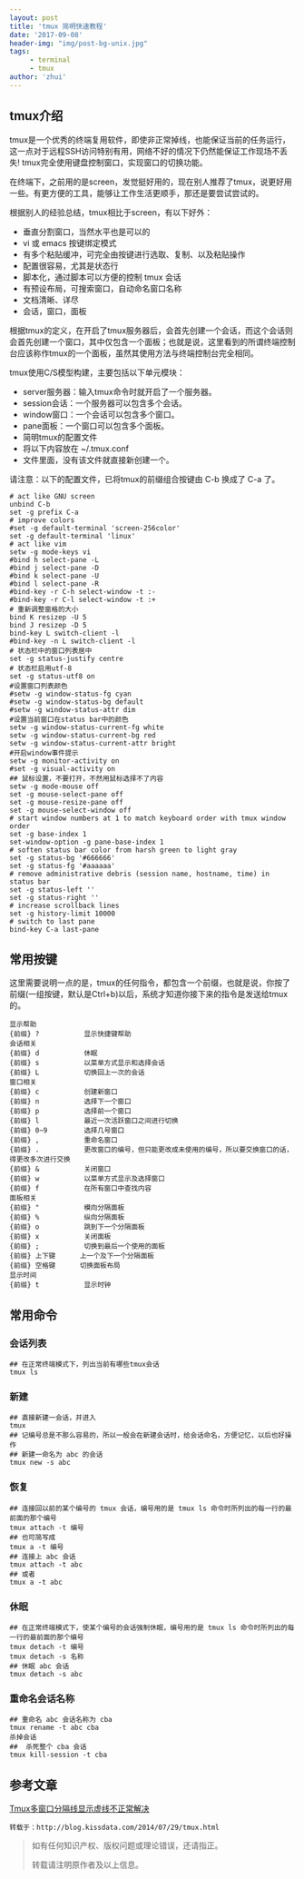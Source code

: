 ```yaml
---
layout: post
title: 'tmux 简明快速教程'
date: '2017-09-08'
header-img: "img/post-bg-unix.jpg"
tags:
     - terminal
     - tmux
author: 'zhui'
---
```


## tmux介绍

tmux是一个优秀的终端复用软件，即使非正常掉线，也能保证当前的任务运行，这一点对于远程SSH访问特别有用，网络不好的情况下仍然能保证工作现场不丢失! tmux完全使用键盘控制窗口，实现窗口的切换功能。

在终端下，之前用的是screen，发觉挺好用的，现在别人推荐了tmux，说更好用一些。有更方便的工具，能够让工作生活更顺手，那还是要尝试尝试的。

根据别人的经验总结，tmux相比于screen，有以下好外：

* 垂直分割窗口，当然水平也是可以的
* vi 或 emacs 按键绑定模式
* 有多个粘贴缓冲，可完全由按键进行选取、复制、以及粘贴操作
* 配置很容易，尤其是状态行
* 脚本化，通过脚本可以方便的控制 tmux 会话
* 有预设布局，可搜索窗口，自动命名窗口名称
* 文档清晰、详尽
* 会话，窗口，面板

根据tmux的定义，在开启了tmux服务器后，会首先创建一个会话，而这个会话则会首先创建一个窗口，其中仅包含一个面板；也就是说，这里看到的所谓终端控制台应该称作tmux的一个面板，虽然其使用方法与终端控制台完全相同。

tmux使用C/S模型构建，主要包括以下单元模块：

* server服务器：输入tmux命令时就开启了一个服务器。
* session会话：一个服务器可以包含多个会话。
* window窗口：一个会话可以包含多个窗口。
* pane面板：一个窗口可以包含多个面板。
* 简明tmux的配置文件
* 将以下内容放在 ~/.tmux.conf
* 文件里面，没有该文件就直接新创建一个。

请注意：以下的配置文件，已将tmux的前缀组合按键由 C-b 换成了 C-a 了。

	# act like GNU screen
	unbind C-b
	set -g prefix C-a
	# improve colors
	#set -g default-terminal 'screen-256color'
	set -g default-terminal 'linux'
	# act like vim
	setw -g mode-keys vi
	#bind h select-pane -L
	#bind j select-pane -D
	#bind k select-pane -U
	#bind l select-pane -R
	#bind-key -r C-h select-window -t :-
	#bind-key -r C-l select-window -t :+
	# 重新调整窗格的大小
	bind K resizep -U 5
	bind J resizep -D 5
	bind-key L switch-client -l
	#bind-key -n L switch-client -l
	# 状态栏中的窗口列表居中
	set -g status-justify centre
	# 状态栏启用utf-8
	set -g status-utf8 on
	#设置窗口列表颜色
	#setw -g window-status-fg cyan
	#setw -g window-status-bg default
	#setw -g window-status-attr dim
	#设置当前窗口在status bar中的颜色
	setw -g window-status-current-fg white
	setw -g window-status-current-bg red
	setw -g window-status-current-attr bright
	#开启window事件提示
	setw -g monitor-activity on
	#set -g visual-activity on
	## 鼠标设置，不要打开，不然用鼠标选择不了内容
	setw -g mode-mouse off
	set -g mouse-select-pane off
	set -g mouse-resize-pane off
	set -g mouse-select-window off
	# start window numbers at 1 to match keyboard order with tmux window order
	set -g base-index 1
	set-window-option -g pane-base-index 1
	# soften status bar color from harsh green to light gray
	set -g status-bg '#666666'
	set -g status-fg '#aaaaaa'
	# remove administrative debris (session name, hostname, time) in status bar
	set -g status-left ''
	set -g status-right ''
	# increase scrollback lines
	set -g history-limit 10000
	# switch to last pane
	bind-key C-a last-pane


## 常用按键

这里需要说明一点的是，tmux的任何指令，都包含一个前缀，也就是说，你按了前缀(一组按键，默认是Ctrl+b)以后，系统才知道你接下来的指令是发送给tmux的。

	显示帮助
	{前缀} ?           显示快捷键帮助
	会话相关
	{前缀} d           休眠
	{前缀} s           以菜单方式显示和选择会话
	{前缀} L           切换回上一次的会话
	窗口相关
	{前缀} c           创建新窗口
	{前缀} n           选择下一个窗口
	{前缀} p           选择前一个窗口
	{前缀} l           最近一次活跃窗口之间进行切换
	{前缀} 0~9         选择几号窗口
	{前缀} ,           重命名窗口
	{前缀} .           更改窗口的编号，但只能更改成未使用的编号，所以要交换窗口的话，得更改多次进行交换
	{前缀} &           关闭窗口
	{前缀} w           以菜单方式显示及选择窗口
	{前缀} f           在所有窗口中查找内容
	面板相关
	{前缀} "           模向分隔面板
	{前缀} %           纵向分隔面板
	{前缀} o           跳到下一个分隔面板
	{前缀} x           关闭面板
	{前缀} ;           切换到最后一个使用的面板
	{前缀} 上下键      上一个及下一个分隔面板
	{前缀} 空格键      切换面板布局
	显示时间
	{前缀} t           显示时钟

## 常用命令

### 会话列表

	## 在正常终端模式下，列出当前有哪些tmux会话
	tmux ls

### 新建

	## 直接新建一会话，并进入
	tmux
	## 记编号总是不那么容易的，所以一般会在新建会话时，给会话命名，方便记忆，以后也好操作
	## 新建一命名为 abc 的会话
	tmux new -s abc

### 恢复

	## 连接回以前的某个编号的 tmux 会话，编号用的是 tmux ls 命令时所列出的每一行的最前面的那个编号
	tmux attach -t 编号
	## 也可简写成
	tmux a -t 编号
	## 连接上 abc 会话
	tmux attach -t abc
	## 或者
	tmux a -t abc

### 休眠

	## 在正常终端模式下，使某个编号的会话强制休眠，编号用的是 tmux ls 命令时所列出的每一行的最前面的那个编号
	tmux detach -t 编号
	tmux detach -s 名称
	## 休眠 abc 会话
	tmux detach -s abc

### 重命名会话名称

	## 重命名 abc 会话名称为 cba
	tmux rename -t abc cba
	杀掉会话
	##  杀死整个 cba 会话
	tmux kill-session -t cba

## 参考文章
[Tmux多窗口分隔线显示虚线不正常解决](http://www.haiyun.me/archives/tmux-dotted-line.html)


`转载于：http://blog.kissdata.com/2014/07/29/tmux.html`

> 如有任何知识产权、版权问题或理论错误，还请指正。
>
> 转载请注明原作者及以上信息。


